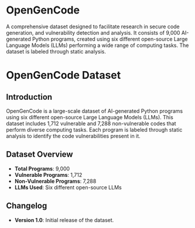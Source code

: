 # OpenGenCode
A comprehensive dataset designed to facilitate research in secure code generation, and vulnerability detection and analysis. It consists of 9,000 AI-generated Python programs, created using six different open-source Large Language Models (LLMs) performing a wide range of computing tasks. The dataset is labeled through static analysis.

# OpenGenCode Dataset
## Introduction
OpenGenCode is a large-scale dataset of AI-generated Python programs using six different open-source Large Language Models (LLMs). This dataset includes 1,712 vulnerable and 7,288 non-vulnerable codes that perform diverse computing tasks. Each program is labeled through static analysis to identify the code vulnerabilities present in it.

## Dataset Overview
- **Total Programs**: 9,000
- **Vulnerable Programs**: 1,712
- **Non-Vulnerable Programs**: 7,288
- **LLMs Used**: Six different open-source LLMs

## Changelog
- **Version 1.0**: Initial release of the dataset.

